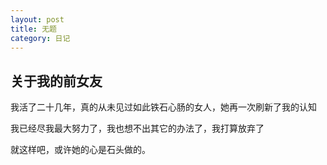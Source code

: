 ```yaml
---
layout: post
title: 无题
category: 日记
---
```


## 关于我的前女友

我活了二十几年，真的从未见过如此铁石心肠的女人，她再一次刷新了我的认知

我已经尽我最大努力了，我也想不出其它的办法了，我打算放弃了

就这样吧，或许她的心是石头做的。